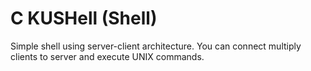 # C KUSHell (Shell)
Simple shell using server-client architecture. You can connect multiply clients to server and execute UNIX commands.
